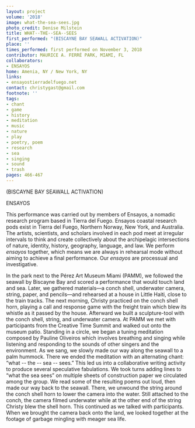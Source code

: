```yaml
---
layout: project
volume: '2018'
image: what-the-sea-sees.jpg
photo_credit: Denise Milstein
title: WHAT--THE--SEA--SEES
first_performed: "(BISCAYNE BAY SEAWALL ACTIVATION)"
place: ''
times_performed: first performed on November 3, 2018
contributor: MAURICE A. FERRÉ PARK, MIAMI, FL
collaborators:
- ENSAYOS
home: Amenia, NY / New York, NY
links:
- ensayostierradelfuego.net
contact: christygast@gmail.com
footnote: ''
tags:
- chant
- game
- history
- meditation
- music
- nature
- play
- poetry, poem
- research
- sea
- singing
- sound
- trash
pages: 466-467
---
```




(BISCAYNE BAY SEAWALL ACTIVATION)

ENSAYOS

This performance was carried out by members of Ensayos, a nomadic research program based in Tierra del Fuego. Ensayos coastal research pods exist in Tierra del Fuego, Northern Norway, New York, and Australia. The artists, scientists, and scholars involved in each pod meet at irregular intervals to think and create collectively about the archipelagic intersections of nature, identity, history, geography, language, and law. We perform _ensayos_ together, which means we are always in rehearsal mode without aiming to achieve a final performance. Our _ensayos_ are processual and investigative.

In the park next to the Pérez Art Museum Miami (PAMM), we followed the seawall by Biscayne Bay and scored a performance that would touch land and sea. Later, we gathered materials—a conch shell, underwater camera, string, paper, and pencils—and rehearsed at a house in Little Haiti, close to the train tracks. The next morning, Christy practiced on the conch shell horn, playing a call and response game with the freight train which blew its whistle as it passed by the house. Afterward we built a sculpture-tool with the conch shell, string, and underwater camera. At PAMM we met with participants from the Creative Time Summit and walked out onto the museum patio. Standing in a circle, we began a tuning meditation composed by Pauline Oliveiros which involves breathing and singing while listening and responding to the sounds of other singers and the environment. As we sang, we slowly made our way along the seawall to a palm hummock. There we ended the meditation with an alternating chant: “what -- the -- sea -- sees.” This led us into a collaborative writing activity to produce several speculative fabulations. We took turns adding lines to “what the sea sees” on multiple sheets of construction paper we circulated among the group. We read some of the resulting poems out loud, then made our way back to the seawall. There, we unwound the string around the conch shell horn to lower the camera into the water. Still attached to the conch, the camera filmed underwater while at the other end of the string Christy blew the shell horn. This continued as we talked with participants. When we brought the camera back onto the land, we looked together at the footage of garbage mingling with meager sea life.
